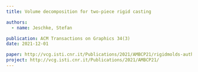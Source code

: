 ```yaml
---
title: Volume decomposition for two-piece rigid casting

authors:
  - name: Jeschke, Stefan

publication: ACM Transactions on Graphics 34(3)
date: 2021-12-01

paper: http://vcg.isti.cnr.it/Publications/2021/AMBCP21/rigidmolds-authorversion.pdf
project: http://vcg.isti.cnr.it/Publications/2021/AMBCP21/
---
```

